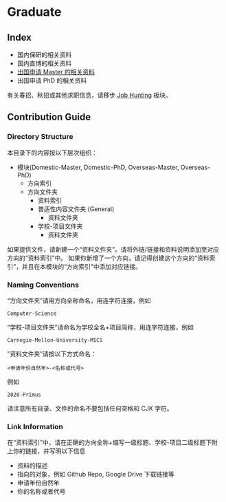 # Graduate

## Index

- 国内保研的相关资料
- 国内直博的相关资料
- [出国申请 Master 的相关资料](Overseas-Master/index.md)
- 出国申请 PhD 的相关资料

有关春招、秋招或其他求职信息，请移步 [Job Hunting](../Job-Hunting/) 板块。

## Contribution Guide

### Directory Structure

本目录下的内容按以下层次组织：

- 模块(Domestic-Master, Domestic-PhD, Overseas-Master, Overseas-PhD)
    - 方向索引
    - 方向文件夹
        - 资料索引
        - 普适性内容文件夹 (General)
            - 资料文件夹
        - 学校-项目文件夹
            - 资料文件夹

如果提供文件，请新建一个“资料文件夹”。请将外链/链接和资料说明添加至对应方向的“资料索引”中。
如果你新增了一个方向，请记得创建这个方向的“资料索引”，并且在本模块的“方向索引”中添加对应链接。

### Naming Conventions

“方向文件夹”请用方向全称命名，用连字符连接，例如

```
Computer-Science
```

“学校-项目文件夹”请命名为学校全名+项目简称，用连字符连接，例如

```
Carnegie-Mellon-University-MSCS
```

”资料文件夹”请按以下方式命名：

```
<申请年份自然年>-<名称或代号>
```

例如

```
2020-Primus
```

请注意所有目录、文件的命名不要包括任何空格和 CJK 字符。

### Link Information

在“资料索引”中，请在正确的方向全称+缩写一级标题、学校-项目二级标题下附上你的链接，并写明以下信息

- 资料的描述
- 指向的对象，例如 Github Repo, Google Drive 下载链接等
- 申请年份自然年
- 你的名称或者代号
